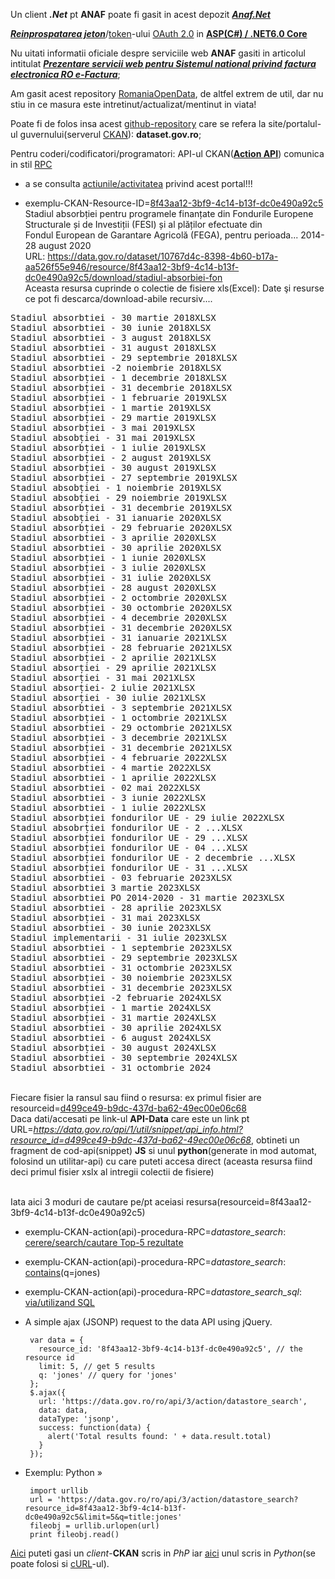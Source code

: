 Un client ***.Net*** pt **ANAF** poate fi gasit in acest depozit [***Anaf.Net***](https://github.com/sibies/Anaf.Net)

[***Reinprospatarea jeton***](https://code-maze.com/using-refresh-tokens-in-asp-net-core-authentication/)/[token](https://code-maze.com/using-refresh-tokens-in-asp-net-core-authentication/)-ului [OAuth 2.0](https://www.techmeet360.com/blog/refresh-token-in-web-api/) in [**ASP(C#) / .NET6.0 Core**](https://github.com/CodeMazeBlog/aspnetcore-jwt-auth/tree/aspnetcore-jwt-auth-refresh-tokens)

Nu uitati informatii oficiale despre serviciile web **ANAF** gasiti in articolul intitulat [***Prezentare servicii web pentru Sistemul national privind factura electronica RO e-Factura***](https://mfinante.gov.ro/static/10/eFactura/prezentare%20apeluri%20API%20E-factura.pdf);

Am gasit acest repository [RomaniaOpenData](https://github.com/ignatandrei/RomaniaOpenData/tree/master), de altfel extrem de util, dar nu stiu in ce masura este intretinut/actualizat/mentinut in viata!

Poate fi de folos insa acest [github-repository](https://github.com/GSA/data.gov?tab=readme-ov-file) care se refera la site/portalul-ul guvernului(serverul [CKAN](https://demo.ckan.org/ro/about)): **dataset.gov.ro**; 

Pentru coderi/codificatori/programatori: API-ul CKAN([**Action API**](https://docs.ckan.org/en/2.9/api/)) comunica in stil [RPC](https://en.wikipedia.org/wiki/Remote_procedure_call)

- a se consulta [actiunile/activitatea](https://data.gov.ro/ro/api/1/util/snippet/api_info.html?resource_id=8f43aa12-3bf9-4c14-b13f-dc0e490a92c5) privind acest portal!!!

- exemplu-CKAN-Resource-ID=[8f43aa12-3bf9-4c14-b13f-dc0e490a92c5](https://data.gov.ro/dataset/stadiul-absorbtiei-fondurilor-europene/resource/8f43aa12-3bf9-4c14-b13f-dc0e490a92c5)
  <br/>Stadiul absorbției pentru programele finanțate din Fondurile Europene Structurale și de Investiții (FESI) și al plăților efectuate din
  <br/>Fondul European de Garantare Agricolă (FEGA), pentru perioada... 2014-28 august 2020
  <br/>URL:  https://data.gov.ro/dataset/10767d4c-8398-4b60-b17a-aa526f55e946/resource/8f43aa12-3bf9-4c14-b13f-dc0e490a92c5/download/stadiul-absorbiei-fon
  <br/>Aceasta resursa cuprinde o colectie de fisiere xls(Excel):     Date şi resurse ce pot fi descarca/download-abile recursiv....
<pre>
Stadiul absorbtiei - 30 martie 2018XLSX
Stadiul absorbtiei - 30 iunie 2018XLSX
Stadiul absorbtiei - 3 august 2018XLSX
Stadiul absorbtiei - 31 august 2018XLSX
Stadiul absorbtiei - 29 septembrie 2018XLSX
Stadiul absorbtiei -2 noiembrie 2018XLSX
Stadiul absorbției - 1 decembrie 2018XLSX
Stadiul absorbției - 31 decembrie 2018XLSX
Stadiul absorbției - 1 februarie 2019XLSX
Stadiul absorbției - 1 martie 2019XLSX
Stadiul absorbției - 29 martie 2019XLSX
Stadiul absorbției - 3 mai 2019XLSX
Stadiul absobției - 31 mai 2019XLSX
Stadiul absorbției - 1 iulie 2019XLSX
Stadiul absorbției - 2 august 2019XLSX
Stadiul absorbției - 30 august 2019XLSX
Stadiul absorbției - 27 septembrie 2019XLSX
Stadiul absobției - 1 noiembrie 2019XLSX
Stadiul absobției - 29 noiembrie 2019XLSX
Stadiul absorbției - 31 decembrie 2019XLSX
Stadiul absobției - 31 ianuarie 2020XLSX
Stadiul absorbției - 29 februarie 2020XLSX
Stadiul absorbtiei - 3 aprilie 2020XLSX
Stadiul absorbtiei - 30 aprilie 2020XLSX
Stadiul absorbției - 1 iunie 2020XLSX
Stadiul absorbției - 3 iulie 2020XLSX
Stadiul absorbției - 31 iulie 2020XLSX
Stadiul absorbției - 28 august 2020XLSX
Stadiul absorbției - 2 octombrie 2020XLSX
Stadiul absorbției - 30 octombrie 2020XLSX
Stadiul absorbției - 4 decembrie 2020XLSX
Stadiul absorbției - 31 decembrie 2020XLSX
Stadiul absorbției - 31 ianuarie 2021XLSX
Stadiul absorbției - 28 februarie 2021XLSX
Stadiul absorbției - 2 aprilie 2021XLSX
Stadiul absorției - 29 aprilie 2021XLSX
Stadiul absorției - 31 mai 2021XLSX
Stadiul absorției- 2 iulie 2021XLSX
Stadiul absorției - 30 iulie 2021XLSX
Stadiul absorbtiei - 3 septembrie 2021XLSX
Stadiul absorbției - 1 octombrie 2021XLSX
Stadiul absorbtiei - 29 octombrie 2021XLSX
Stadiul absorbției - 3 decembrie 2021XLSX
Stadiul absorbției - 31 decembrie 2021XLSX
Stadiul absorbției - 4 februarie 2022XLSX
Stadiul absorbtiei - 4 martie 2022XLSX
Stadiul absorbtiei - 1 aprilie 2022XLSX
Stadiul absorbtiei - 02 mai 2022XLSX
Stadiul absorbtiei - 3 iunie 2022XLSX
Stadiul absorbtiei - 1 iulie 2022XLSX
Stadiul absorbției fondurilor UE - 29 iulie 2022XLSX
Stadiul absobrției fondurilor UE - 2 ...XLSX
Stadiul absorbției fondurilor UE - 29 ...XLSX
Stadiul absorbției fondurilor UE - 04 ...XLSX
Stadiul absorbției fondurilor UE - 2 decembrie ...XLSX
Stadiul absorbției fondurilor UE - 31 ...XLSX
Stadiul absorbtiei - 03 februarie 2023XLSX
Stadiul absorbtiei 3 martie 2023XLSX
Stadiul absorbtiei PO 2014-2020 - 31 martie 2023XLSX
Stadiul absorbtiei - 28 aprilie 2023XLSX
Stadiul absorbției - 31 mai 2023XLSX
Stadiul absorbtiei - 30 iunie 2023XLSX
Stadiul implementarii - 31 iulie 2023XLSX
Stadiul absorbtiei - 1 septembrie 2023XLSX
Stadiul absorbtiei - 29 septembrie 2023XLSX
Stadiul absorbtiei - 31 octombrie 2023XLSX
Stadiul absorbției - 30 noiembrie 2023XLSX
Stadiul absorbtiei - 31 decembrie 2023XLSX
Stadiul absorbției -2 februarie 2024XLSX
Stadiul absorbției - 1 martie 2024XLSX
Stadiul absorbției - 31 martie 2024XLSX
Stadiul absorbtiei - 30 aprilie 2024XLSX
Stadiul absorbtiei - 6 august 2024XLSX
Stadiul absorbției - 30 august 2024XLSX
Stadiul absorbtiei - 30 septembrie 2024XLSX
Stadiul absorbtiei - 31 octombrie 2024</pre>
  <br/>Fiecare fisier la ransul sau fiind o resursa: ex primul fisier are resourceid=[d499ce49-b9dc-437d-ba62-49ec00e06c68](https://data.gov.ro/dataset/stadiul-absorbtiei-fondurilor-europene/resource/d499ce49-b9dc-437d-ba62-49ec00e06c68)
  <br> Daca dati/accesati pe link-ul **API-Data** care este un link pt URL=*https://data.gov.ro/api/1/util/snippet/api_info.html?resource_id=d499ce49-b9dc-437d-ba62-49ec00e06c68*, obtineti un fragment de cod-api(snippet) **JS** si unul **python**(generate in mod automat, folosind un utilitar-api) cu care puteti accesa direct (aceasta resursa fiind deci primul fisier xslx al intregii colectii de fisiere)

<br/>Iata aici 3 moduri de cautare pe/pt aceiasi resursa(resourceid=8f43aa12-3bf9-4c14-b13f-dc0e490a92c5)
- exemplu-CKAN-action(api)-procedura-RPC=*datastore_search*: [cerere/search/cautare Top-5 rezultate](https://data.gov.ro/ro/api/3/action/datastore_search?resource_id=8f43aa12-3bf9-4c14-b13f-dc0e490a92c5&limit=5)
- exemplu-CKAN-action(api)-procedura-RPC=*datastore_search*: [contains](https://data.gov.ro/ro/api/3/action/datastore_search?q=jones&resource_id=8f43aa12-3bf9-4c14-b13f-dc0e490a92c5)(q=jones)
- exemplu-CKAN-action(api)-procedura-RPC=*datastore_search_sql*: [via/utilizand SQL](https://data.gov.ro/ro/api/3/action/datastore_search_sql?sql=SELECT+*+from+"8f43aa12-3bf9-4c14-b13f-dc0e490a92c5"+WHERE+title+LIKE+'jones')

 - A simple ajax (JSONP) request to the data API using jQuery.

        var data = {
          resource_id: '8f43aa12-3bf9-4c14-b13f-dc0e490a92c5', // the resource id
          limit: 5, // get 5 results
          q: 'jones' // query for 'jones'
        };
        $.ajax({
          url: 'https://data.gov.ro/ro/api/3/action/datastore_search',
          data: data,
          dataType: 'jsonp',
          success: function(data) {
            alert('Total results found: ' + data.result.total)
          }
        });

 - Exemplu: Python »
   
        import urllib
        url = 'https://data.gov.ro/ro/api/3/action/datastore_search?resource_id=8f43aa12-3bf9-4c14-b13f-dc0e490a92c5&limit=5&q=title:jones'  
        fileobj = urllib.urlopen(url)
        print fileobj.read()

[Aici](https://github.com/GSA/ckan-php-client) puteti gasi un *client*-**CKAN** scris in *PhP* iar [aici](https://github.com/KRontheWeb/ckan-downloader) unul scris in *Python*(se poate folosi si [cURL](https://stackoverflow.com/questions/38271351/download-resources-from-private-ckan-datasets)-ul).


